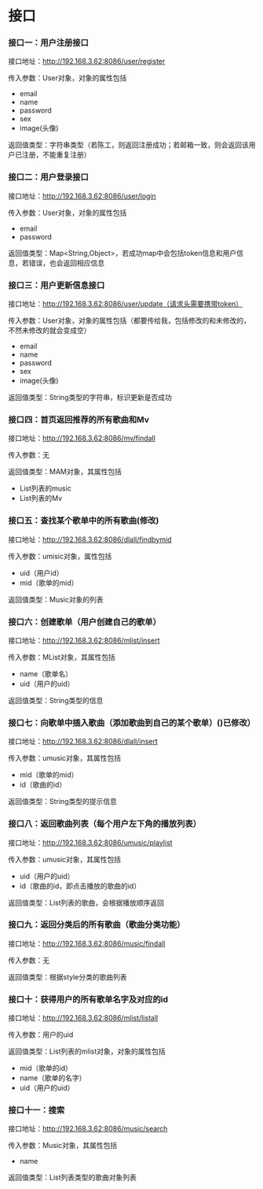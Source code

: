 # 接口

### 接口一：用户注册接口

接口地址：http://192.168.3.62:8086/user/register

传入参数：User对象，对象的属性包括

- email
- name
- password
- sex
- image(头像)

返回值类型：字符串类型（若陈工，则返回注册成功；若邮箱一致，则会返回该用户已注册，不能重复注册）

### 接口二：用户登录接口

接口地址：http://192.168.3.62:8086/user/login

传入参数：User对象，对象的属性包括

- email
- password

返回值类型：Map<String,Object>，若成功map中会包括token信息和用户信息，若错误，也会返回相应信息

### 接口三：用户更新信息接口

接口地址：http://192.168.3.62:8086/user/update（请求头需要携带token）

传入参数：User对象，对象的属性包括（都要传给我，包括修改的和未修改的，不然未修改的就会变成空）

- email
- name
- password
- sex
- image(头像)

返回值类型：String类型的字符串，标识更新是否成功

### 接口四：首页返回推荐的所有歌曲和Mv

接口地址：http://192.168.3.62:8086/mv/findall

传入参数：无

返回值类型：MAM对象，其属性包括

- List列表的music
- List列表的Mv

### 接口五：查找某个歌单中的所有歌曲(修改)

接口地址：http://192.168.3.62:8086/dlall/findbymid

传入参数：umisic对象，属性包括

- uid（用户id）
- mid（歌单的mid）

返回值类型：Music对象的列表

### 接口六：创建歌单（用户创建自己的歌单）

接口地址：http://192.168.3.62:8086/mlist/insert

传入参数：MList对象，其属性包括

- name（歌单名）
- uid（用户的uid）

返回值类型：String类型的信息

### 接口七：向歌单中插入歌曲（添加歌曲到自己的某个歌单）()已修改）

接口地址：http://192.168.3.62:8086/dlall/insert

传入参数：umusic对象，其属性包括

- mid（歌单的mid）
- id（歌曲的id）

返回值类型：String类型的提示信息

### 接口八：返回歌曲列表（每个用户左下角的播放列表）

接口地址：http://192.168.3.62:8086/umusic/playlist

传入参数：umusic对象，其属性包括

- uid（用户的uid）
- id（歌曲的id，即点击播放的歌曲的id）

返回值类型：List列表的歌曲，会根据播放顺序返回

### 接口九：返回分类后的所有歌曲（歌曲分类功能）

接口地址：http://192.168.3.62:8086/music/findall

传入参数：无

返回值类型：根据style分类的歌曲列表

### 接口十：获得用户的所有歌单名字及对应的id

接口地址：http://192.168.3.62:8086/mlist/listall

传入参数：用户的uid

返回值类型：List列表的mlist对象，对象的属性包括

- mid（歌单的id）
- name（歌单的名字）
- uid（用户的uid）

### 接口十一：搜索

接口地址：http://192.168.3.62:8086/music/search

传入参数：Music对象，其属性包括

- name

返回值类型：List列表类型的歌曲对象列表
